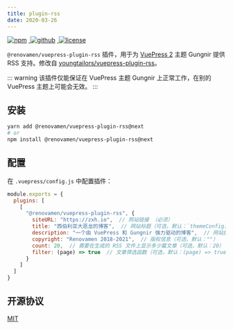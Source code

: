 ```yaml
---
title: plugin-rss
date: 2020-03-26
---
```


<p>
  <a href="https://www.npmjs.com/package/@renovamen/vuepress-plugin-rss/v/next" target="_blank">
    <img src="https://img.shields.io/npm/v/@renovamen/vuepress-plugin-rss/next.svg?style=flat-square&logo=npm" style="display: inline; margin: 0 4px 0 0" alt="npm">
  </a>
  <a href="https://github.com/Renovamen/vuepress-theme-gungnir/tree/main/packages/plugins/rss" target="_blank">
    <img src="https://img.shields.io/badge/GitHub-@renovamen/vuepress--plugin--rss-26A2FF?style=flat-square&logo=github" style="display: inline; margin: 0 4px 0 0" alt="github">
  </a>
  <a href="https://github.com/Renovamen/vuepress-theme-gungnir/blob/main/packages/plugins/rss/LICENSE" target="_blank">
    <img src="https://img.shields.io/badge/License-MIT-green?style=flat-square" style="display: inline; margin: 0 4px 0 0" alt="license">
  </a>
</p>

`@renovamen/vuepress-plugin-rss` 插件，用于为 [VuePress 2](https://v2.vuepress.vuejs.org/zh/) 主题 Gungnir 提供 RSS 支持。修改自 [youngtailors/vuepress-plugin-rss](https://github.com/youngtailors/vuepress-plugin-rss)。

::: warning
该插件仅能保证在 VuePress 主题 Gungnir 上正常工作，在别的 VuePress 主题上可能会无效。
:::


## 安装

```bash
yarn add @renovamen/vuepress-plugin-rss@next
# or
npm install @renovamen/vuepress-plugin-rss@next
```


## 配置

在 `.vuepress/config.js` 中配置插件：

```js
module.exports = {
  plugins: [
    [
      "@renovamen/vuepress-plugin-rss", {
        siteURL: "https://zxh.io",  // 网站链接 （必须）
        title: "西伯利亚大恶龙的博客",  // 网站标题（可选，默认：`themeConfig.title`）
        description: "一个由 VuePress 和 Gungnir 强力驱动的博客",  // 网站描述（可选，默认：""）
        copyright: "Renovamen 2018-2021",  // 版权信息（可选，默认：""）
        count: 20,  // 需要在生成的 RSS 文件上显示多少篇文章（可选，默认：20）
        filter: (page) => true  // 文章筛选函数（可选，默认：(page) => true）
      }
    ]
  ]
}
```


## 开源协议

[MIT](https://github.com/Renovamen/vuepress-theme-gungnir/blob/main/packages/plugins/rss/LICENSE)
